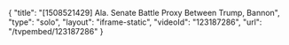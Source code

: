 {
    "title": "[1508521429] Ala. Senate Battle Proxy Between Trump, Bannon",
    "type": "solo",
    "layout": "iframe-static",
    "videoId": "123187286",
    "url": "\/tvpembed\/123187286"
}